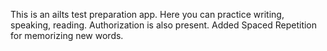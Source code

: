 This is an ailts test preparation app. Here you can practice writing, speaking, reading. Authorization is also present. Added Spaced Repetition for memorizing new words.
